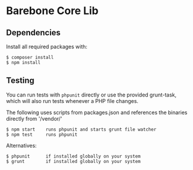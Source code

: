 # Barebone Core Lib

## Dependencies

Install all required packages with:

    $ composer install
    $ npm install

## Testing

You can run tests with `phpunit` directly or use the provided grunt-task, which
will also run tests whenever a PHP file changes.

The following uses scripts from packages.json and references the binaries 
directly from '/vendor/'

    $ npm start    runs phpunit and starts grunt file watcher
    $ npm test     runs phpunit
    
Alternatives:

    $ phpunit      if installed globally on your system
    $ grunt        if installed globally on your system
    
